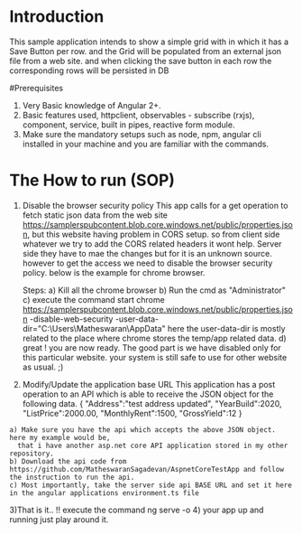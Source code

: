 # Introduction
  This sample application intends to show a simple grid with in which it has a Save Button per row. and the Grid will be populated from an external json file from a web site. and when clicking the save button in each row the corresponding rows will be persisted in DB
  
 #Prerequisites
 1) Very Basic knowledge of Angular 2+.
 2) Basic features used, httpclient, observables - subscribe (rxjs), component, service, built in pipes, reactive form module.
 3) Make sure the mandatory setups such as node, npm, angular cli installed in your machine and you are familiar with the commands.

 # The How to run (SOP)
 1) Disable the browser security policy 
    This app calls for a get operation to fetch static json data from the web site https://samplerspubcontent.blob.core.windows.net/public/properties.json, but this website having problem in CORS setup. so from client side whatever we try to add the CORS related headers it wont help. Server side they have to mae the changes but for it is an unknown source.
    however to get the access we need to disable the browser security policy. below is the example for chrome browser.
    
    Steps:
    a) Kill all the chrome browser
    b) Run the cmd as "Administrator"
    c) execute the command start chrome https://samplerspubcontent.blob.core.windows.net/public/properties.json -disable-web-security -user-data-dir="C:\Users\Matheswaran\AppData"
    here the user-data-dir is mostly related to the place where chrome stores the temp/app related data.
    d) great ! you are now ready. The good part is we have disabled only for this particular website. your system is still safe to use for other website as usual. ;)
    
  2) Modify/Update the application base URL
     This application has a post operation to an API which is able to receive the JSON object for the following data.
   {  "Address":"test address updated", "YearBuild":2020, "ListPrice":2000.00, "MonthlyRent":1500, "GrossYield":12   }
  
    a) Make sure you have the api which accepts the above JSON object. here my example would be, 
      that i have another asp.net core API application stored in my other repository.
    b) Download the api code from https://github.com/MatheswaranSagadevan/AspnetCoreTestApp and follow the instruction to run the api.
    c) Most importantly, take the server side api BASE URL and set it here in the angular applications environment.ts file
    
  3)That is it.. !! execute the command ng serve -o
  4) your app up and running just play around it. 
 
